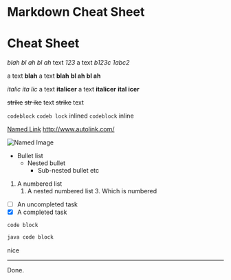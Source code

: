 # Markdown Cheat Sheet <!-- Metadata: type: Outline; created: 2018-01-15 20:50:04; reads: 67; read: 2018-01-15 21:50:51; revision: 73; modified: 2018-01-15 21:54:50; importance: 0/5; urgency: 0/5; progress: 0%; -->

# Cheat Sheet <!-- Metadata: type: Note; created: 2018-01-15 20:50:13; reads: 73; read: 2018-01-15 21:50:51; revision: 73; modified: 2018-01-15 21:54:50; progress: 0%; -->

*blah*
*bl ah*
*bl   ah*
text *123* a text
*b123c*
*1abc2*

a text **blah** a text
**blah**
**bl ah**
**bl   ah**

_italic_
_ita lic_
a text __italicer__ a text
__italicer__
__ital icer__

~~strike~~
~~str ike~~
text ~~strike~~ text

`codeblock`
`codeb lock`
inlined `codeblock` inline

[Named Link](http://www.google.fr/) 
http://www.autolink.com/

![Named Image](http://www.google.fr/)

* Bullet list
    * Nested bullet
        * Sub-nested bullet etc

1. A numbered list
    1. A nested numbered list
        3. Which is numbered

- [ ] An uncompleted task
- [x] A completed task

```
code block
```

```java
java code block
```

<tag a="abc" b="123">nice</tag>

---

Done.


